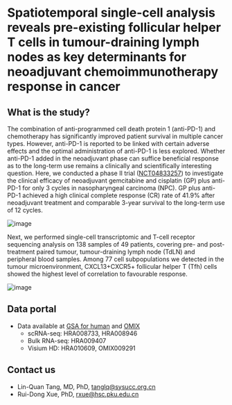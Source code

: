 # Spatiotemporal single-cell analysis reveals pre-existing follicular helper T cells in tumour-draining lymph nodes as key determinants for neoadjuvant chemoimmunotherapy response in cancer
## What is the study?
The combination of anti-programmed cell death protein 1 (anti-PD-1) and chemotherapy has significantly improved patient survival in multiple cancer types. However, anti-PD-1 is reported to be linked with certain adverse effects and the optimal administration of anti-PD-1 is less explored. Whether anti-PD-1 added in the neoadjuvant phase can suffice beneficial response as to the long-term use remains a clinically and scientifically interesting question. Here, we conducted a phase II trial ([NCT04833257](https://clinicaltrials.gov/study/NCT04833257)) to investigate the clinical efficacy of neoadjuvant gemcitabine and cisplatin (GP) plus anti-PD-1 for only 3 cycles in nasopharyngeal carcinoma (NPC). GP plus anti-PD-1 achieved a high clinical complete response (CR) rate of 41.9% after neoadjuvant treatment and comparable 3-year survival to the long-term use of 12 cycles. 

![image](https://github.com/user-attachments/assets/0006ed67-26eb-4552-b2e5-b6c26feb06d2)

Next, we performed single-cell transcriptomic and T-cell receptor sequencing analysis on 138 samples of 49 patients, covering pre- and post-treatment paired tumour, tumour-draining lymph node (TdLN) and peripheral blood samples. Among 77 cell subpopulations we detected in the tumour microenvironment, CXCL13+CXCR5+ follicular helper T (Tfh) cells showed the highest level of correlation to favourable response.

![image](https://github.com/user-attachments/assets/4c3ba6d4-3210-4a19-8883-1c33af06546c)


## Data portal
- Data available at [GSA for human](https://ngdc.cncb.ac.cn/gsa-human) and [OMIX](https://ngdc.cncb.ac.cn/omix)
  -  scRNA-seq: HRA008733, HRA008946
  -  Bulk RNA-seq: HRA009407
  -  Visium HD: HRA010609, OMIX009291

## Contact us
- Lin-Quan Tang, MD, PhD, tanglq@sysucc.org.cn
- Rui-Dong Xue, PhD, rxue@hsc.pku.edu.cn
